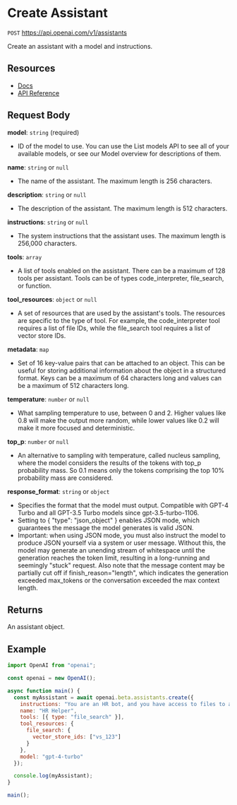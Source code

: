 # Create Assistant

`POST` https://api.openai.com/v1/assistants

Create an assistant with a model and instructions.

## Resources

- [Docs](https://platform.openai.com/docs/assistants/overview/step-1-create-an-assistant)
- [API Reference](https://platform.openai.com/docs/api-reference/assistants/createAssistant)

## Request Body

**model**: `string` (required)

- ID of the model to use. You can use the List models API to see all of your available models, or see our Model overview for descriptions of them.

**name**: `string` or `null`

- The name of the assistant. The maximum length is 256 characters.

**description**: `string` or `null`

- The description of the assistant. The maximum length is 512 characters.

**instructions**: `string` or `null`

- The system instructions that the assistant uses. The maximum length is 256,000 characters.

**tools**: `array`

- A list of tools enabled on the assistant. There can be a maximum of 128 tools per assistant. Tools can be of types code_interpreter, file_search, or function.

**tool_resources**: `object` or `null`

- A set of resources that are used by the assistant's tools. The resources are specific to the type of tool. For example, the code_interpreter tool requires a list of file IDs, while the file_search tool requires a list of vector store IDs.

**metadata**: `map`

- Set of 16 key-value pairs that can be attached to an object. This can be useful for storing additional information about the object in a structured format. Keys can be a maximum of 64 characters long and values can be a maximum of 512 characters long.

**temperature**: `number` or `null`

- What sampling temperature to use, between 0 and 2. Higher values like 0.8 will make the output more random, while lower values like 0.2 will make it more focused and deterministic.

**top_p**: `number` or `null`

- An alternative to sampling with temperature, called nucleus sampling, where the model considers the results of the tokens with top_p probability mass. So 0.1 means only the tokens comprising the top 10% probability mass are considered.

**response_format**: `string` or `object`

- Specifies the format that the model must output. Compatible with GPT-4 Turbo and all GPT-3.5 Turbo models since gpt-3.5-turbo-1106.
- Setting to { "type": "json_object" } enables JSON mode, which guarantees the message the model generates is valid JSON.
- Important: when using JSON mode, you must also instruct the model to produce JSON yourself via a system or user message. Without this, the model may generate an unending stream of whitespace until the generation reaches the token limit, resulting in a long-running and seemingly "stuck" request. Also note that the message content may be partially cut off if finish_reason="length", which indicates the generation exceeded max_tokens or the conversation exceeded the max context length.

## Returns

An assistant object.

## Example

```js
import OpenAI from "openai";

const openai = new OpenAI();

async function main() {
  const myAssistant = await openai.beta.assistants.create({
    instructions: "You are an HR bot, and you have access to files to answer employee questions about company policies.",
    name: "HR Helper",
    tools: [{ type: "file_search" }],
    tool_resources: {
      file_search: {
        vector_store_ids: ["vs_123"]
      }
    },
    model: "gpt-4-turbo"
  });

  console.log(myAssistant);
}

main();
```
